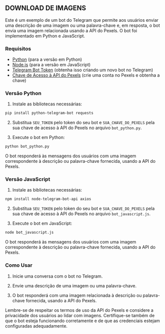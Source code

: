 ## DOWNLOAD DE IMAGENS
Este é um exemplo de um bot do Telegram que permite aos usuários enviar uma descrição de uma imagem ou uma palavra-chave e, em resposta, o bot envia uma imagem relacionada usando a API do Pexels. O bot foi implementado em Python e JavaScript.

### Requisitos
- [Python](https://www.python.org/) (para a versão em Python)
- [Node.js](https://nodejs.org/) (para a versão em JavaScript)
- [Telegram Bot Token](https://core.telegram.org/bots#botfather) (obtenha isso criando um novo bot no Telegram)
- [Chave de Acesso à API do Pexels](https://www.pexels.com/api/) (crie uma conta no Pexels e obtenha a chave)

### Versão Python
1. Instale as bibliotecas necessárias:

```bash
pip install python-telegram-bot requests
```

2. Substitua `SEU_TOKEN` pelo token do seu bot e `SUA_CHAVE_DO_PEXELS` pela sua chave de acesso à API do Pexels no arquivo `bot_python.py`.

3. Execute o bot em Python:

```bash
python bot_python.py
```

O bot responderá às mensagens dos usuários com uma imagem correspondente à descrição ou palavra-chave fornecida, usando a API do Pexels.

### Versão JavaScript
1. Instale as bibliotecas necessárias:

```bash
npm install node-telegram-bot-api axios
```

2. Substitua `SEU_TOKEN` pelo token do seu bot e `SUA_CHAVE_DO_PEXELS` pela sua chave de acesso à API do Pexels no arquivo `bot_javascript.js`.

3. Execute o bot em JavaScript:

```bash
node bot_javascript.js
```

O bot responderá às mensagens dos usuários com uma imagem correspondente à descrição ou palavra-chave fornecida, usando a API do Pexels.

### Como Usar
1. Inicie uma conversa com o bot no Telegram.

2. Envie uma descrição de uma imagem ou uma palavra-chave.

3. O bot responderá com uma imagem relacionada à descrição ou palavra-chave fornecida, usando a API do Pexels.

Lembre-se de respeitar os termos de uso da API do Pexels e considere a privacidade dos usuários ao lidar com imagens. Certifique-se também de que o bot esteja funcionando corretamente e de que as credenciais estejam configuradas adequadamente.